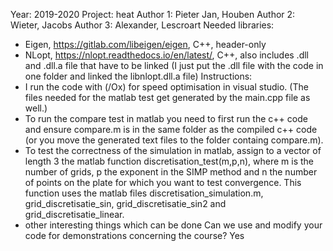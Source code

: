 Year: 2019-2020
Project: heat
Author 1: Pieter Jan, Houben
Author 2: Wieter, Jacobs
Author 3: Alexander, Lescroart
Needed libraries:
* Eigen, https://gitlab.com/libeigen/eigen, C++, header-only
* NLopt, https://nlopt.readthedocs.io/en/latest/, C++, also includes .dll and .dll.a file that have to be linked (I just put the .dll file with the code in one folder and linked the libnlopt.dll.a file)
Instructions:
* I run the code with (/Ox) for speed optimisation in visual studio. (The files needed for the matlab test get generated by the main.cpp file as well.)
* To run the compare test in matlab you need to first run the c++ code and ensure compare.m is in the same folder as the compiled c++ code (or you move the generated text files to the folder containg compare.m).
* To test the correctness of the simulation in matlab, assign to a vector of length 3 the matlab function discretisation_test(m,p,n), where m is the number of grids, p the exponent in the SIMP method and n the number of points on the plate for which you want to test convergence. This function uses the matlab files discretisation_simulation.m, grid_discretisatie_sin, grid_discretisatie_sin2 and grid_discretisatie_linear.
* other interesting things which can be done
Can we use and modify your code for demonstrations concerning the course? Yes 
